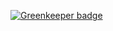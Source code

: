 

[![Greenkeeper badge](https://badges.greenkeeper.io/gotzillaz/npm_gg.svg?token=308cf17052f0fd1600c364aa9bb127f9a5a124e5ff0453ef549236746d7bb542&ts=1516785418107)](https://greenkeeper.io/)
